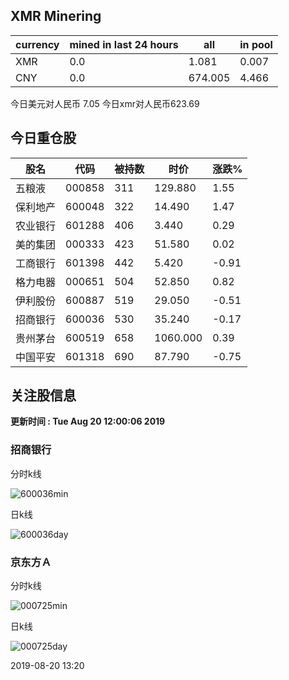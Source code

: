 ## XMR Minering

|currency|mined in last 24 hours|all|in pool|
|---|---|---|---|
|XMR|0.0|1.081|0.007|
|CNY|0.0|674.005|4.466|

今日美元对人民币 7.05	今日xmr对人民币623.69


## 今日重仓股 

|股名|代码|被持数|时价|涨跌%|
|---|---|---|---|---|
|五粮液|000858|311|129.880|1.55|
|保利地产|600048|322|14.490|1.47|
|农业银行|601288|406|3.440|0.29|
|美的集团|000333|423|51.580|0.02|
|工商银行|601398|442|5.420|-0.91|
|格力电器|000651|504|52.850|0.82|
|伊利股份|600887|519|29.050|-0.51|
|招商银行|600036|530|35.240|-0.17|
|贵州茅台|600519|658|1060.000|0.39|
|中国平安|601318|690|87.790|-0.75|

## 关注股信息
**更新时间 : Tue Aug 20 12:00:06 2019**
### 招商银行 
分时k线

![600036min](http://image.sinajs.cn/newchart/min/n/sh600036.gif)

日k线

![600036day](http://image.sinajs.cn/newchart/daily/n/sh600036.gif)

### 京东方Ａ 
分时k线

![000725min](http://image.sinajs.cn/newchart/min/n/sz000725.gif)

日k线

![000725day](http://image.sinajs.cn/newchart/daily/n/sz000725.gif)

2019-08-20 13:20
